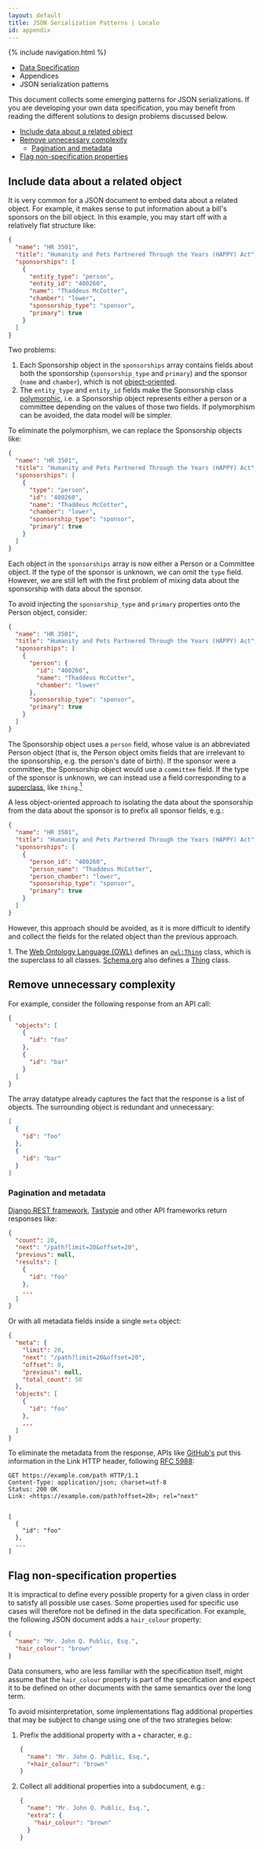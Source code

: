 ```yaml
---
layout: default
title: JSON Serialization Patterns | Localo
id: appendix
---
```

{% include navigation.html %}

<ul class="breadcrumb">
  <li><a href="/specs/">Data Specification</a></li>
  <li>Appendices</li>
  <li class="active">JSON serialization patterns</li>
</ul>

This document collects some emerging patterns for JSON serializations. If you are developing your own data specification, you may benefit from reading the different solutions to design problems discussed below.

* [Include data about a related object](#relations)
* [Remove unnecessary complexity](#complexity)
  * [Pagination and metadata](#metadata)
* [Flag non-specification properties](#flag-properties)

<h2 id="relations">Include data about a related object</h2>

It is very common for a JSON document to embed data about a related object. For example, it makes sense to put information about a bill's sponsors on the bill object. In this example, you may start off with a relatively flat structure like:

```json
{
  "name": "HR 3501",
  "title": "Humanity and Pets Partnered Through the Years (HAPPY) Act",
  "sponsorships": [
    {
      "entity_type": "person",
      "entity_id": "400260",
      "name": "Thaddeus McCotter",
      "chamber": "lower",
      "sponsorship_type": "sponsor",
      "primary": true
    }
  ]
}
```

Two problems:

1. Each Sponsorship object in the `sponsorships` array contains fields about both the sponsorship (`sponsorship_type` and `primary`) and the sponsor (`name` and `chamber`), which is not [object-oriented](http://en.wikipedia.org/wiki/Object-oriented_modeling).
1. The `entity_type` and `entity_id` fields make the Sponsorship class [polymorphic](http://en.wikipedia.org/wiki/Polymorphism_in_object-oriented_programming), i.e. a Sponsorship object represents either a person or a committee depending on the values of those two fields. If polymorphism can be avoided, the data model will be simpler.

To eliminate the polymorphism, we can replace the Sponsorship objects like:

```json
{
  "name": "HR 3501",
  "title": "Humanity and Pets Partnered Through the Years (HAPPY) Act",
  "sponsorships": [
    {
      "type": "person",
      "id": "400260",
      "name": "Thaddeus McCotter",
      "chamber": "lower",
      "sponsorship_type": "sponsor",
      "primary": true
    }
  ]
}
```

Each object in the `sponsorships` array is now either a Person or a Committee object. If the type of the sponsor is unknown, we can omit the `type` field. However, we are still left with the first problem of mixing data about the sponsorship with data about the sponsor.

To avoid injecting the `sponsorship_type` and `primary` properties onto the Person object, consider:

```json
{
  "name": "HR 3501",
  "title": "Humanity and Pets Partnered Through the Years (HAPPY) Act",
  "sponsorships": [
    {
      "person": {
        "id": "400260",
        "name": "Thaddeus McCotter",
        "chamber": "lower"
      },
      "sponsorship_type": "sponsor",
      "primary": true
    }
  ]
}
```

The Sponsorship object uses a `person` field, whose value is an abbreviated Person object (that is, the Person object omits fields that are irrelevant to the sponsorship, e.g. the person's date of birth). If the sponsor were a committee, the Sponsorship object would use a `committee` field. If the type of the sponsor is unknown, we can instead use a field corresponding to a [superclass](http://en.wikipedia.org/wiki/Superclass_\(computer_science\)#Subclasses_and_superclasses), like `thing`.[<sup>1</sup>](#note1)

A less object-oriented approach to isolating the data about the sponsorship from the data about the sponsor is to prefix all sponsor fields, e.g.:

```json
{
  "name": "HR 3501",
  "title": "Humanity and Pets Partnered Through the Years (HAPPY) Act",
  "sponsorships": [
    {
      "person_id": "400260",
      "person_name": "Thaddeus McCotter",
      "person_chamber": "lower",
      "sponsorship_type": "sponsor",
      "primary": true
    }
  ]
}
```

However, this approach should be avoided, as it is more difficult to identify and collect the fields for the related object than the previous approach.

<p class="note" id="note1">1. The <a href="http://www.w3.org/TR/owl2-overview/">Web Ontology Language (OWL)</a> defines an <code><a href="http://www.w3.org/TR/owl2-syntax/#Classes">owl:Thing</a></code> class, which is the superclass to all classes. <a href="http://schema.org/">Schema.org</a> also defines a <a href="http://schema.org/Thing">Thing</a> class.</p>

<h2 id="complexity">Remove unnecessary complexity</h2>

For example, consider the following response from an API call:

```json
{
  "objects": [
    {
      "id": "foo"
    },
    {
      "id": "bar"
    }
  ]
}
```

The array datatype already captures the fact that the response is a list of objects. The surrounding object is redundant and unnecessary:

```json
[
  {
    "id": "foo"
  },
  {
    "id": "bar"
  }
]
```

<h3 id="metadata">Pagination and metadata</h3>

[Django REST framework](http://django-rest-framework.org/), [Tastypie](http://tastypieapi.org/) and other API frameworks return responses like:

```json
{
  "count": 20,
  "next": "/path?limit=20&offset=20",
  "previous": null,
  "results": [
    {
      "id": "foo"
    },
    ...
  ]
}
```

Or with all metadata fields inside a single `meta` object:

```json
{
  "meta": {
    "limit": 20,
    "next": "/path?limit=20&offset=20",
    "offset": 0,
    "previous": null,
    "total_count": 50
  },
  "objects": [
    {
      "id": "foo"
    },
    ...
  ]
}
```

To eliminate the metadata from the response, APIs like [GitHub's](http://developer.github.com/v3/#pagination) put this information in the Link HTTP header, following [RFC 5988](http://tools.ietf.org/html/rfc5988):

```http
GET https://example.com/path HTTP/1.1
Content-Type: application/json; charset=utf-8
Status: 200 OK
Link: <https://example.com/path?offset=20>; rel="next"


[
  {
    "id": "foo"
  },
  ...
]
```

<h2 id="flag-properties">Flag non-specification properties</h2>

It is impractical to define every possible property for a given class in order to satisfy all possible use cases. Some properties used for specific use cases will therefore not be defined in the data specification. For example, the following JSON document adds a `hair_colour` property:

```json
{
  "name": "Mr. John Q. Public, Esq.",
  "hair_colour": "brown"
}
```

Data consumers, who are less familiar with the specification itself, might assume that the `hair_colour` property is part of the specification and expect it to be defined on other documents with the same semantics over the long term.

To avoid misinterpretation, some implementations flag additional properties that may be subject to change using one of the two strategies below:

1. Prefix the additional property with a `+` character, e.g.:

    ```json
    {
      "name": "Mr. John Q. Public, Esq.",
      "+hair_colour": "brown"
    }
    ```

1. Collect all additional properties into a subdocument, e.g.:

    ```json
    {
      "name": "Mr. John Q. Public, Esq.",
      "extra": {
        "hair_colour": "brown"
      }
    }
    ```
